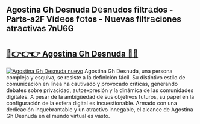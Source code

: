 ## Agostina Gh Desnuda D𝚎sn𝚞dos filtr𝚊dos - Parts-a2F Vid𝚎os f𝚘tos - N𝚞evas filtr𝚊ciones atr𝚊ctivas 7nU6G

# <h2><a href="http://mb37pm.tromn.icu/?c=Agostina+Gh+Desnuda">🔗👉👉👉 Agostina Gh Desnuda 🔗🔗</a></h2>

[![Agostina Gh Desnuda nuevo](https://i.imgur.com/pEAQMta.gif)](http://mb37pm.tromn.icu/?c=Agostina+Gh+Desnuda)
Agostina Gh Desnuda, una persona compleja y esquiva, se resiste a la definición fácil. Su distintivo estilo de comunicación en línea ha cautivado y provocado críticas, generando debates sobre privacidad, autoexpresión y la dinámica de las comunidades digitales. A pesar de la ambigüedad de sus objetivos futuros, su papel en la configuración de la esfera digital es incuestionable. Armado con una dedicación inquebrantable y un atractivo innegable, el alcance de Agostina Gh Desnuda en el mundo virtual es vasto.
